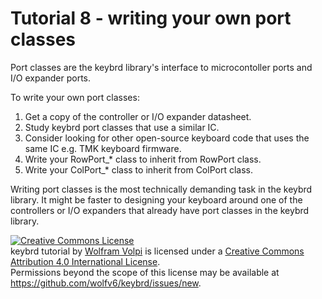 Tutorial 8 - writing your own port classes
==========================================
Port classes are the keybrd library's interface to microcontoller ports and I/O expander ports.

To write your own port classes:
 1) Get a copy of the controller or I/O expander datasheet.
 2) Study keybrd port classes that use a similar IC.
 3) Consider looking for other open-source keyboard code that uses the same IC e.g. TMK keyboard firmware.
 4) Write your RowPort_* class to inherit from RowPort class.
 5) Write your ColPort_* class to inherit from ColPort class.

Writing port classes is the most technically demanding task in the keybrd library.
It might be faster to designing your keyboard around one of the controllers or I/O expanders that already have port classes in the keybrd library.

<a rel="license" href="http://creativecommons.org/licenses/by/4.0/"><img alt="Creative Commons License" style="border-width:0" src="https://i.creativecommons.org/l/by/4.0/88x31.png" /></a><br /><span xmlns:dct="http://purl.org/dc/terms/" property="dct:title">keybrd tutorial</span> by <a xmlns:cc="http://creativecommons.org/ns#" href="https://github.com/wolfv6/keybrd" property="cc:attributionName" rel="cc:attributionURL">Wolfram Volpi</a> is licensed under a <a rel="license" href="http://creativecommons.org/licenses/by/4.0/">Creative Commons Attribution 4.0 International License</a>.<br />Permissions beyond the scope of this license may be available at <a xmlns:cc="http://creativecommons.org/ns#" href="https://github.com/wolfv6/keybrd/issues/new" rel="cc:morePermissions">https://github.com/wolfv6/keybrd/issues/new</a>.
